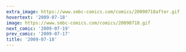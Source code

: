 ```yaml
---
extra_image: https://www.smbc-comics.com/comics/20090718after.gif
hovertext: '2009-07-18'
image: https://www.smbc-comics.com/comics/20090718.gif
next_comic: '2009-07-19'
prev_comic: '2009-07-17'
title: '2009-07-18'
---
```


